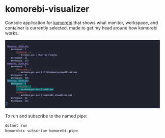 # komorebi-visualizer

Console application for [komorebi](https://github.com/LGUG2Z/komorebi) that shows what monitor, workspace, and container is currently selected, made to get my head around how komorebi works.

![console](./img/snip.png)

To run and subscribe to the named pipe:

```csharp
dotnet run
komorebic subscribe komorebi-pipe
```
